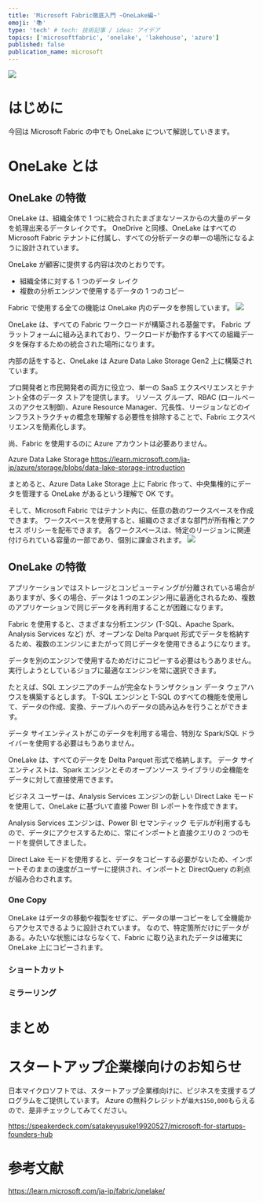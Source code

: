 ```yaml
---
title: 'Microsoft Fabric徹底入門 ~OneLake編~'
emoji: '📚'
type: 'tech' # tech: 技術記事 / idea: アイデア
topics: ['microsoftfabric', 'onelake', 'lakehouse', 'azure']
published: false
publication_name: microsoft
---
```


![](https://storage.googleapis.com/zenn-user-upload/b026ed82bb05-20250202.png)

# はじめに

今回は Microsoft Fabric の中でも OneLake について解説していきます。

# OneLake とは

## OneLake の特徴

OneLake は、組織全体で 1 つに統合されたまざまなソースからの大量のデータを処理出来るデータレイクです。
OneDrive と同様、OneLake はすべての Microsoft Fabric テナントに付属し、すべての分析データの単一の場所になるように設計されています。

OneLake が顧客に提供する内容は次のとおりです。

- 組織全体に対する 1 つのデータ レイク
- 複数の分析エンジンで使用するデータの 1 つのコピー

Fabric で使用する全ての機能は OneLake 内のデータを参照しています。
![](https://storage.googleapis.com/zenn-user-upload/0943779b26f9-20250202.png)

OneLake は、すべての Fabric ワークロードが構築される基盤です。
Fabric プラットフォームに組み込まれており、ワークロードが動作するすべての組織データを保存するための統合された場所になります。

内部の話をすると、OneLake は Azure Data Lake Storage Gen2 上に構築されています。

プロ開発者と市民開発者の両方に役立つ、単一の SaaS エクスペリエンスとテナント全体のデータ ストアを提供します。
リソース グループ、RBAC (ロールベースのアクセス制御)、Azure Resource Manager、冗長性、リージョンなどのインフラストラクチャの概念を理解する必要性を排除することで、Fabric エクスペリエンスを簡素化します。

尚、Fabric を使用するのに Azure アカウントは必要ありません。

Azure Data Lake Storage
https://learn.microsoft.com/ja-jp/azure/storage/blobs/data-lake-storage-introduction

まとめると、Azure Data Lake Storage 上に Fabric 作って、中央集権的にデータを管理する OneLake があるという理解で OK です。

そして、Microsoft Fabric ではテナント内に、任意の数のワークスペースを作成できます。
ワークスペースを使用すると、組織のさまざまな部門が所有権とアクセス ポリシーを配布できます。
各ワークスペースは、特定のリージョンに関連付けられている容量の一部であり、個別に課金されます。
![](https://storage.googleapis.com/zenn-user-upload/c730ab993d13-20250204.png)

## OneLake の特徴

アプリケーションではストレージとコンピューティングが分離されている場合がありますが、多くの場合、データは 1 つのエンジン用に最適化されるため、複数のアプリケーションで同じデータを再利用することが困難になります。

Fabric を使用すると、さまざまな分析エンジン (T-SQL、Apache Spark、Analysis Services など) が、オープンな Delta Parquet 形式でデータを格納するため、複数のエンジンにまたがって同じデータを使用できるようになります。

データを別のエンジンで使用するためだけにコピーする必要はもうありません。 実行しようとしているジョブに最適なエンジンを常に選択できます。

たとえば、SQL エンジニアのチームが完全なトランザクション データ ウェアハウスを構築するとします。 T-SQL エンジンと T-SQL のすべての機能を使用して、データの作成、変換、テーブルへのデータの読み込みを行うことができます。

データ サイエンティストがこのデータを利用する場合、特別な Spark/SQL ドライバーを使用する必要はもうありません。

OneLake は、すべてのデータを Delta Parquet 形式で格納します。 データ サイエンティストは、Spark エンジンとそのオープンソース ライブラリの全機能をデータに対して直接使用できます。

ビジネス ユーザーは、Analysis Services エンジンの新しい Direct Lake モードを使用して、OneLake に基づいて直接 Power BI レポートを作成できます。

Analysis Services エンジンは、Power BI セマンティック モデルが利用するもので、データにアクセスするために、常にインポートと直接クエリの 2 つのモードを提供してきました。

Direct Lake モードを使用すると、データをコピーする必要がないため、インポートそのままの速度がユーザーに提供され、インポートと DirectQuery の利点が組み合わされます。

### One Copy

OneLake はデータの移動や複製をせずに、データの単一コピーをして全機能からアクセスできるように設計されています。
なので、特定箇所だけにデータがある。みたいな状態にはならなくて、Fabric に取り込まれたデータは確実に OneLake 上にコピーされます。

### ショートカット

### ミラーリング

# まとめ

# スタートアップ企業様向けのお知らせ

日本マイクロソフトでは、スタートアップ企業様向けに、ビジネスを支援するプログラムをご提供しています。
Azure の無料クレジットが`最大$150,000`もらえるので、是非チェックしてみてください。

https://speakerdeck.com/satakeyusuke19920527/microsoft-for-startups-founders-hub

# 参考文献

https://learn.microsoft.com/ja-jp/fabric/onelake/

